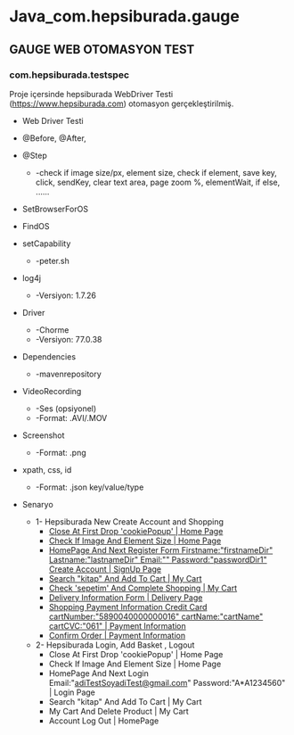 # Java_com.hepsiburada.gauge


## GAUGE WEB OTOMASYON TEST


### com.hepsiburada.testspec


Proje içersinde hepsiburada WebDriver Testi (https://www.hepsiburada.com) otomasyon gerçekleştirilmiş.


* Web Driver Testi
* @Before, @After,   
* @Step
   * -check if image size/px, element size, check if element, save key, click, sendKey, clear text area, page zoom %, elementWait, if else, ......
* SetBrowserForOS
* FindOS
* setCapability 
   * -peter.sh
* log4j 
   * -Versiyon: 1.7.26
* Driver 
   * -Chorme 
   * -Versiyon: 77.0.38
* Dependencies
   * -mavenrepository
* VideoRecording 
   * -Ses (opsiyonel) 
   * -Format: .AVI/.MOV
* Screenshot 
   * -Format: .png
* xpath, css, id 
   * -Format: .json key/value/type



* Senaryo
   * 1- Hepsiburada New Create Account and Shopping
      * [Close At First Drop 'cookiePopup' | Home Page](https://github.com/AbdurrahmanDemirci/Java_com.hepsiburada.gauge/blob/master/specs/concepts/example.cpt)
      * [Check If Image And Element Size | Home Page](https://github.com/AbdurrahmanDemirci/Java_com.hepsiburada.gauge/blob/master/specs/concepts/example.cpt)
      * [HomePage And Next Register Form Firstname:"firstnameDir" Lastname:"lastnameDir" Email:"" Password:"passwordDir1" Create Account | SignUp Page](https://github.com/AbdurrahmanDemirci/Java_com.hepsiburada.gauge/blob/master/specs/concepts/example.cpt)
      * [Search "kitap" And Add To Cart | My Cart](https://github.com/AbdurrahmanDemirci/Java_com.hepsiburada.gauge/blob/master/specs/concepts/example.cpt)
      * [Check 'sepetim' And Complete Shopping | My Cart](https://github.com/AbdurrahmanDemirci/Java_com.hepsiburada.gauge/blob/master/specs/concepts/example.cpt)
      * [Delivery Information Form | Delivery Page](https://github.com/AbdurrahmanDemirci/Java_com.hepsiburada.gauge/blob/master/specs/concepts/example.cpt)
      * [Shopping Payment Information Credit Card cartNumber:"5890040000000016" cartName:"cartName" cartCVC:"061" | Payment    Information](https://github.com/AbdurrahmanDemirci/Java_com.hepsiburada.gauge/blob/master/specs/concepts/example.cpt)
      * [Confirm Order | Payment Information](https://github.com/AbdurrahmanDemirci/Java_com.hepsiburada.gauge/blob/master/specs/concepts/example.cpt)
   * 2- Hepsiburada Login, Add Basket , Logout
      * Close At First Drop 'cookiePopup' | Home Page
      * Check If Image And Element Size | Home Page
      * HomePage And Next Login Email:"adiTestSoyadiTest@gmail.com" Password:"A*A1234560" | Login Page
      * Search "kitap" And Add To Cart | My Cart
      * My Cart And Delete Product | My Cart
      * Account Log Out | HomePage
